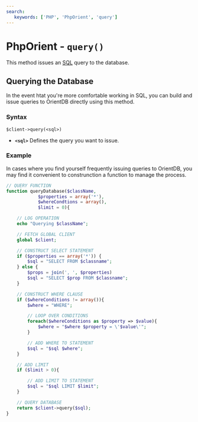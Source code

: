 ```yaml
---
search:
   keywords: ['PHP', 'PhpOrient', 'query']
---
```


# PhpOrient - `query()`

This method issues an [SQL](../sql/SQL.md) query to the database.

## Querying the Database

In the event htat you're more comfortable working in SQL, you can build and issue queries to OrientDB directly using this method.

### Syntax

```
$client->query(<sql>)
```

- **`<sql>`** Defines the query you want to issue.

### Example

In cases where you find yourself frequently issuing queries to OrientDB, you may find it convenient to construnction a function to manage the process.

```php
// QUERY FUNCTION
function queryDatabase($className, 
			$properties = array('*'), 
			$whereCondtions = array(), 
			$limit = 0){

	// LOG OPERATION
	echo "Querying $className";

	// FETCH GLOBAL CLIENT
	global $client;

	// CONSTRUCT SELECT STATEMENT
	if ($properties == array('*')) {
		$sql = "SELECT FROM $classname";
	} else {
		$props = join(', ', $properties)
		$sql = "SELECT $prop FROM $classname";
	}

	// CONSTRUCT WHERE CLAUSE
	if ($whereConditions != array()){
		$where = "WHERE";

		// LOOP OVER CONDITIONS
		foreach($whereConditions as $property => $value){
			$where = "$where $property = \'$value\'";
		}

		// ADD WHERE TO STATEMENT
		$sql = "$sql $where";
	}

	// ADD LIMIT
	if ($limit > 0){

		// ADD LIMIT TO STATEMENT
		$sql = "$sql LIMIT $limit";
	}

	// QUERY DATABASE
	return $client->query($sql);
}
```



